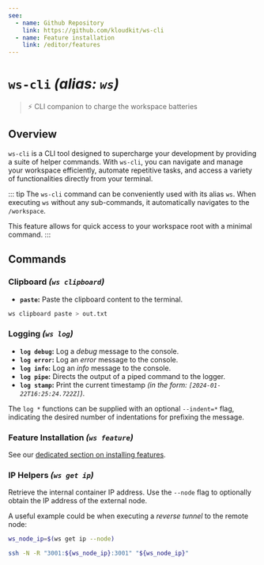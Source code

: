 ```yaml
---
see:
  - name: Github Repository
    link: https://github.com/kloudkit/ws-cli
  - name: Feature installation
    link: /editor/features
---
```


# `ws-cli` *(alias: `ws`)*

> ⚡ CLI companion to charge the workspace batteries

## Overview

`ws-cli` is a CLI tool designed to supercharge your development by providing a suite of
helper commands.
With `ws-cli`, you can navigate and manage your workspace efficiently, automate repetitive
tasks, and access a variety of functionalities directly from your terminal.

::: tip
The `ws-cli` command can be conveniently used with its alias `ws`.
When executing `ws` without any sub-commands, it automatically navigates to the
`/workspace`.

This feature allows for quick access to your workspace root with a minimal command.
:::

## Commands

### Clipboard *(`ws clipboard`)*

- **`paste`:** Paste the clipboard content to the terminal.

```sh
ws clipboard paste > out.txt
```

### Logging *(`ws log`)*

- **`log debug`:** Log a *debug* message to the console.
- **`log error`:** Log an *error* message to the console.
- **`log info`:** Log an *info* message to the console.
- **`log pipe`:** Directs the output of a piped command to the logger.
- **`log stamp`:** Print the current timestamp *(in the form: `[2024-01-22T16:25:24.722Z]`)*.

The `log *` functions can be supplied with an optional `--indent=*` flag, indicating the
desired number of indentations for prefixing the message.

### Feature Installation *(`ws feature`)*

See our [dedicated section on installing features](/editor/features).

### IP Helpers *(`ws get ip`)*

Retrieve the internal container IP address.
Use the `--node` flag to optionally obtain the IP address of the external node.

A useful example could be when executing a *reverse tunnel* to the remote node:

```sh
ws_node_ip=$(ws get ip --node)

ssh -N -R "3001:${ws_node_ip}:3001" "${ws_node_ip}"
```
